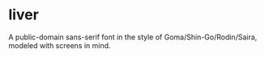 # liver
A public-domain sans-serif font in the style of Goma/Shin-Go/Rodin/Saira, modeled with screens in mind.
